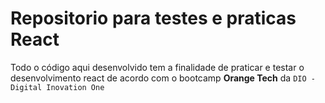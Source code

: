 # Repositorio para testes e praticas React

Todo o código aqui desenvolvido tem a finalidade de praticar e testar o desenvolvimento react de acordo com o bootcamp <b>Orange Tech</b> da `DIO - Digital Inovation One` 